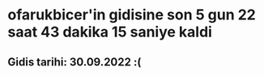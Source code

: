 # ofarukbicer'in gidisine son 5 gun 22 saat 43 dakika 15 saniye kaldi

## Gidis tarihi: 30.09.2022 :(